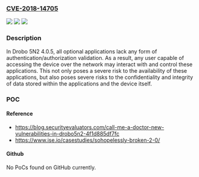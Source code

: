 ### [CVE-2018-14705](https://cve.mitre.org/cgi-bin/cvename.cgi?name=CVE-2018-14705)
![](https://img.shields.io/static/v1?label=Product&message=n%2Fa&color=blue)
![](https://img.shields.io/static/v1?label=Version&message=n%2Fa&color=blue)
![](https://img.shields.io/static/v1?label=Vulnerability&message=n%2Fa&color=brighgreen)

### Description

In Drobo 5N2 4.0.5, all optional applications lack any form of authentication/authorization validation. As a result, any user capable of accessing the device over the network may interact with and control these applications. This not only poses a severe risk to the availability of these applications, but also poses severe risks to the confidentiality and integrity of data stored within the applications and the device itself.

### POC

#### Reference
- https://blog.securityevaluators.com/call-me-a-doctor-new-vulnerabilities-in-drobo5n2-4f1d885df7fc
- https://www.ise.io/casestudies/sohopelessly-broken-2-0/

#### Github
No PoCs found on GitHub currently.

